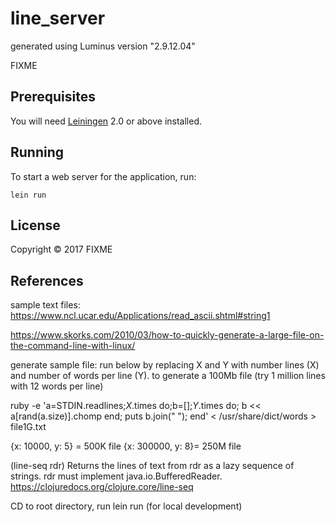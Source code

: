 # line_server

generated using Luminus version "2.9.12.04"

FIXME

## Prerequisites

You will need [Leiningen][1] 2.0 or above installed.

[1]: https://github.com/technomancy/leiningen

## Running

To start a web server for the application, run:

    lein run

## License

Copyright © 2017 FIXME


## References

sample text files:
  https://www.ncl.ucar.edu/Applications/read_ascii.shtml#string1

https://www.skorks.com/2010/03/how-to-quickly-generate-a-large-file-on-the-command-line-with-linux/

generate sample file: run below by replacing X and Y with number lines (X) and number of words per line (Y).
  to generate a 100Mb file (try 1 million lines with 12 words per line)

ruby -e 'a=STDIN.readlines;*X*.times do;b=[];*Y*.times do; b << a[rand(a.size)].chomp end; puts b.join(" "); end' < /usr/share/dict/words > file1G.txt

{x: 10000, y: 5} = 500K file
{x: 300000, y: 8}= 250M file

(line-seq rdr)
Returns the lines of text from rdr as a lazy sequence of strings.
rdr must implement java.io.BufferedReader.
https://clojuredocs.org/clojure.core/line-seq


CD to root directory, run lein run (for local development)
